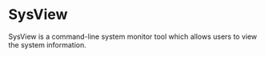 # SysView
SysView is a command-line system monitor tool which allows users to view the system information.
